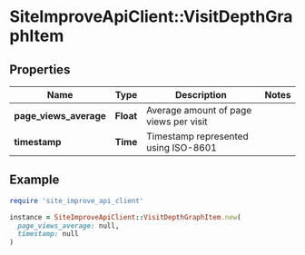 # SiteImproveApiClient::VisitDepthGraphItem

## Properties

| Name | Type | Description | Notes |
| ---- | ---- | ----------- | ----- |
| **page_views_average** | **Float** | Average amount of page views per visit |  |
| **timestamp** | **Time** | Timestamp represented using ISO-8601 |  |

## Example

```ruby
require 'site_improve_api_client'

instance = SiteImproveApiClient::VisitDepthGraphItem.new(
  page_views_average: null,
  timestamp: null
)
```

